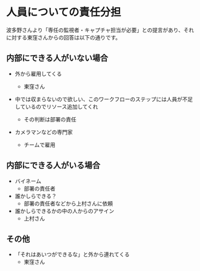 人員についての責任分担
=====
波多野さんより「専任の監視者・キャプチャ担当が必要」との提言があり、それに対する東窪さんからの回答は以下の通りです。

内部にできる人がいない場合
-----
- 外から雇用してくる
  - 東窪さん

- 中では収まらないので欲しい、このワークフローのステップには人員が不足しているのでリソース追加してくれ
  - その判断は部署の責任

- カメラマンなどの専門家
  - チームで雇用

内部にできる人がいる場合
-----
- バイネーム
  - 部署の責任者
- 誰かしらできる？
  - 部署の責任者などから上村さんに依頼
- 誰かしらできるかの中の人からのアサイン
  - 上村さん

その他
-----
- 「それはあいつができるな」と外から連れてくる
  - 東窪さん


